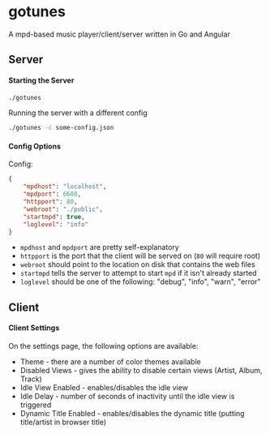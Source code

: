 # gotunes
A mpd-based music player/client/server written in Go and Angular

## Server
#### Starting the Server
```bash
./gotunes
```
Running the server with a different config
```bash
./gotunes -c some-config.json
```

#### Config Options
Config:
```json
{
    "mpdhost": "localhost",
    "mpdport": 6600,
    "httpport": 80,
    "webroot": "./public",
    "startmpd": true,
    "loglevel": "info"
}
```
* `mpdhost` and `mpdport` are pretty self-explanatory
* `httpport` is the port that the client will be served on (`80` will require root)
* `webroot` should point to the location on disk that contains the web files
* `startmpd` tells the server to attempt to start `mpd` if it isn't already started
* `loglevel` should be one of the following: "debug", "info", "warn", "error"

## Client
#### Client Settings
On the settings page, the following options are available:
* Theme - there are a number of color themes available
* Disabled Views - gives the ability to disable certain views (Artist, Album, Track)
* Idle View Enabled - enables/disables the idle view
* Idle Delay - number of seconds of inactivity until the idle view is triggered
* Dynamic Title Enabled - enables/disables the dynamic title (putting title/artist in browser title)
